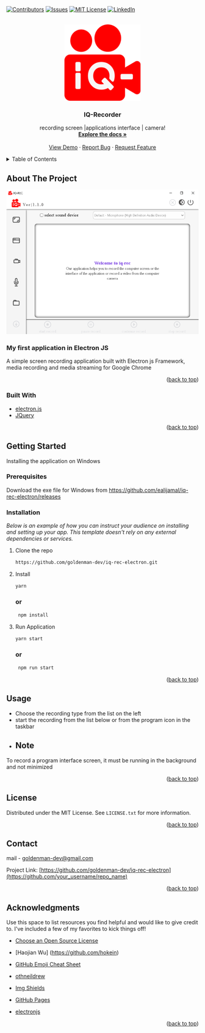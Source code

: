 <div id="top" align="center"></div>
<!--
*** Thanks for checking out the Best-README-Template. If you have a suggestion
*** that would make this better, please fork the repo and create a pull request
*** or simply open an issue with the tag "enhancement".
*** Don't forget to give the project a star!
*** Thanks again! Now go create something AMAZING! :D
-->



<!-- PROJECT SHIELDS -->
<!--
*** I'm using markdown "reference style" links for readability.
*** Reference links are enclosed in brackets [ ] instead of parentheses ( ).
*** See the bottom of this document for the declaration of the reference variables
*** for contributors-url, forks-url, etc. This is an optional, concise syntax you may use.
*** https://www.markdownguide.org/basic-syntax/#reference-style-links
-->
[![Contributors][contributors-shield]][contributors-url]
[![Issues][issues-shield]][issues-url]
[![MIT License][license-shield]][license-url]
[![LinkedIn][linkedin-shield]][linkedin-url]



<!-- PROJECT LOGO -->
<br />
<div align="center">
  <a href="https://github.com/ealijamal/iq-rec-electron">
    <img src="app/imag/iconb.png" alt="Logo" width="200" height="200">
  </a>

  <h3 align="center">IQ-Recorder</h3>

  <p align="center">
    recording screen |applications interface  |  camera!
    <br />
    <a href="https://github.com/ealijamal/iq-rec-electron/blob/main/README.md"><strong>Explore the docs »</strong></a>
    <br />
    <br />
    <a href="https://github.com/ealijamal/iq-rec-electron/">View Demo</a>
    ·
    <a href="https://github.com/ealijamal/iq-rec-electron/issues">Report Bug</a>
    ·
    <a href="https://github.com/ealijamal/iq-rec-electron/issues">Request Feature</a>
  </p>
</div>



<!-- TABLE OF CONTENTS -->
<details>
  <summary>Table of Contents</summary>
  <ol>
    <li>
      <a href="#about-the-project">About The Project</a>
      <ul>
        <li><a href="#built-with">Built With</a></li>
      </ul>
    </li>
    <li>
      <a href="#getting-started">Getting Started</a>
      <ul>
        <li><a href="#prerequisites">Prerequisites</a></li>
        <li><a href="#installation">Installation</a></li>
      </ul>
    </li>
    <li><a href="#usage">Usage</a></li>
    <li><a href="#license">License</a></li>
    <li><a href="#contact">Contact</a></li>
    <li><a href="#acknowledgments">Acknowledgments</a></li>
  </ol>
</details>



<!-- ABOUT THE PROJECT -->
## About The Project

![Product Name Screen Shot][product-screenshot]


### My first application in Electron JS
A simple screen recording application built with Electron js Framework, media recording and media streaming for Google Chrome
</div>
<p align="right">(<a href="#top">back to top</a>)</p>



### Built With

* [electron.js](https://www.electronjs.org/)
* [JQuery](https://jquery.com)

<p align="right">(<a href="#top">back to top</a>)</p>



<!-- GETTING STARTED -->
## Getting Started

Installing the application on Windows

### Prerequisites
Download the exe file for Windows
from https://github.com/ealijamal/iq-rec-electron/releases


### Installation

_Below is an example of how you can instruct your audience on installing and setting up your app. This template doesn't rely on any external dependencies or services._


1. Clone the repo
   ```sh
   https://github.com/goldenman-dev/iq-rec-electron.git
   ```
2. Install 

   ```sh
   yarn
   ```
   ### or
   
   ```sh
    npm install
   ```
4. Run Application

    ```sh
   yarn start
   ```
   ### or
   
   ```sh
    npm run start
   ```

<p align="right">(<a href="#top">back to top</a>)</p>



<!-- USAGE EXAMPLES -->
## Usage

* Choose the recording type from the list on the left  
* start the recording from the list below or from the program icon in the taskbar
* ## Note
To record a program interface screen, it must be running in the background and not minimized

<p align="right">(<a href="#top">back to top</a>)</p>





<!-- LICENSE -->
## License

Distributed under the MIT License. See `LICENSE.txt` for more information.

<p align="right">(<a href="#top">back to top</a>)</p>



<!-- CONTACT -->
## Contact

mail - goldenman-dev@gmail.com

Project Link: [https://github.com/goldenman-dev/iq-rec-electron](https://github.com/your_username/repo_name)

<p align="right">(<a href="#top">back to top</a>)</p>



<!-- ACKNOWLEDGMENTS -->
## Acknowledgments

Use this space to list resources you find helpful and would like to give credit to. I've included a few of my favorites to kick things off!

* [Choose an Open Source License](https://choosealicense.com)
* [Haojian Wu] (https://github.com/hokein)
* [GitHub Emoji Cheat Sheet](https://www.webpagefx.com/tools/emoji-cheat-sheet)
* [othneildrew](https://github.com/othneildrew/Best-README-Template)

* [Img Shields](https://shields.io)
* [GitHub Pages](https://pages.github.com)

* [electronjs](https://www.electronjs.org/)

<p align="right">(<a href="#top">back to top</a>)</p>



<!-- MARKDOWN LINKS & IMAGES -->
<!-- https://www.markdownguide.org/basic-syntax/#reference-style-links -->
[contributors-shield]: https://img.shields.io/github/contributors/ealijamal/iq-rec-electron?style=for-the-badge
[contributors-url]: https://github.com/ealijamal/iq-rec-electron/graphs/contributors


[issues-shield]: https://img.shields.io/github/downloads/ealijamal/iq-rec-electron/total?style=for-the-badge
[issues-url]: https://github.com/ealijamal/iq-rec-electron/issues
[license-shield]: https://img.shields.io/github/v/release/ealijamal/iq-rec-electron?include_prereleases&style=for-the-badge
[license-url]: https://github.com/ealijamal/iq-rec-electron/blob/master/LICENSE.txt
[linkedin-shield]: https://img.shields.io/github/repo-size/ealijamal/iq-rec-electron?style=for-the-badge
[linkedin-url]: https://linkedin.com/in/othneildrew
[product-screenshot]: iq_rec.png

